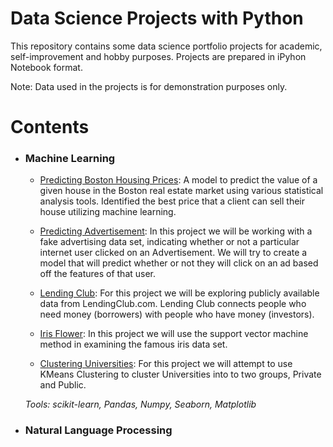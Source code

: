 # Data Science Projects with Python

This repository contains some data science portfolio projects for academic, self-improvement and hobby purposes.
Projects are prepared in iPyhon Notebook format.

Note: Data used in the projects is for demonstration purposes only.

# Contents

* ### Machine Learning

	- [Predicting Boston Housing Prices](https://github.com/ebegen/Data-Science-Projects-with-Python/blob/master/BostonHousePrediction/BostonPrediction.ipynb): A model to predict the value of a given house in the Boston real estate market using various statistical analysis tools. Identified the best price that a client can sell their house utilizing machine learning.
	
	- [Predicting Advertisement](https://github.com/ebegen/Data-Science-Projects-with-Python/blob/master/AdvertisementPrediction/AdvertisementPrediction.ipynb): In this project we will be working with a fake advertising data set, indicating whether or not a particular internet user clicked on an Advertisement. We will try to create a model that will predict whether or not they will click on an ad based off the features of that user.

	- [Lending Club](https://github.com/ebegen/Data-Science-Projects-with-Python/blob/master/LendingClub/LendingClub.ipynb): For this project we will be exploring publicly available data from LendingClub.com. Lending Club connects people who need money (borrowers) with people who have money (investors).
	
	- [Iris Flower](https://github.com/ebegen/Data-Science-Projects-with-Python/blob/master/IrisFlower/IrisFlower.ipynb): In this project we will use the support vector machine method in examining the famous iris data set.
	
	- [Clustering Universities](https://github.com/ebegen/Data-Science-Projects-with-Python/blob/master/ClusteringUniversities/ClusteringUniversities.ipynb): For this project we will attempt to use KMeans Clustering to cluster Universities into to two groups, Private and Public.
	
     _Tools: scikit-learn, Pandas, Numpy, Seaborn, Matplotlib_

- ### Natural Language Processing

